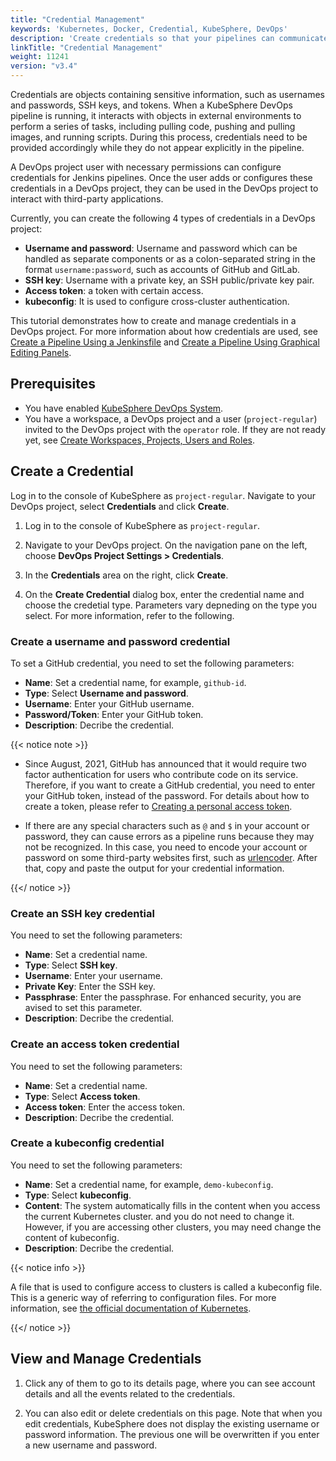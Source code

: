 ```yaml
---
title: "Credential Management"
keywords: 'Kubernetes, Docker, Credential, KubeSphere, DevOps'
description: 'Create credentials so that your pipelines can communicate with third-party applications or websites.'
linkTitle: "Credential Management"
weight: 11241
version: "v3.4"
---
```


Credentials are objects containing sensitive information, such as usernames and passwords, SSH keys, and tokens. When a KubeSphere DevOps pipeline is running, it interacts with objects in external environments to perform a series of tasks, including pulling code, pushing and pulling images, and running scripts. During this process, credentials need to be provided accordingly while they do not appear explicitly in the pipeline.

A DevOps project user with necessary permissions can configure credentials for Jenkins pipelines. Once the user adds or configures these credentials in a DevOps project, they can be used in the DevOps project to interact with third-party applications.

Currently, you can create the following 4 types of credentials in a DevOps project:

- **Username and password**: Username and password which can be handled as separate components or as a colon-separated string in the format `username:password`, such as accounts of GitHub and GitLab.
- **SSH key**: Username with a private key, an SSH public/private key pair.
- **Access token**: a token with certain access.
- **kubeconfig**: It is used to configure cross-cluster authentication.

This tutorial demonstrates how to create and manage credentials in a DevOps project. For more information about how credentials are used, see [Create a Pipeline Using a Jenkinsfile](../../../../devops-user-guide/how-to-use/pipelines/create-a-pipeline-using-jenkinsfile/) and [Create a Pipeline Using Graphical Editing Panels](../../../../devops-user-guide/how-to-use/pipelines/create-a-pipeline-using-graphical-editing-panel/).

## Prerequisites

- You have enabled [KubeSphere DevOps System](../../../../pluggable-components/devops/).
- You have a workspace, a DevOps project and a user (`project-regular`) invited to the DevOps project with the `operator` role. If they are not ready yet, see [Create Workspaces, Projects, Users and Roles](../../../../quick-start/create-workspace-and-project/).

## Create a Credential

Log in to the console of KubeSphere as `project-regular`. Navigate to your DevOps project, select **Credentials** and click **Create**.
1. Log in to the console of KubeSphere as `project-regular`.

2. Navigate to your DevOps project. On the navigation pane on the left, choose **DevOps Project Settings > Credentials**.

3. In the **Credentials** area on the right, click **Create**.

4. On the **Create Credential** dialog box, enter the credential name and choose the credetial type. Parameters vary depneding on the type you select. For more information, refer to the following.
### Create a username and password credential

To set a GitHub credential, you need to set the following parameters:

   - **Name**: Set a credential name, for example, `github-id`.
   - **Type**: Select **Username and password**.
   - **Username**: Enter your GitHub username.
   - **Password/Token**: Enter your GitHub token.
   - **Description**: Decribe the credential.

{{< notice note >}}

- Since August, 2021, GitHub has announced that it would require two factor authentication for users who contribute code on its service. Therefore, if you want to create a GitHub credential, you need to enter your GitHub token, instead of the password. For details about how to create a token, please refer to [Creating a personal access token](https://docs.github.com/en/authentication/keeping-your-account-and-data-secure/creating-a-personal-access-token).

- If there are any special characters such as `@` and `$` in your account or password, they can cause errors as a pipeline runs because they may not be recognized. In this case, you need to encode your account or password on some third-party websites first, such as [urlencoder](https://www.urlencoder.org/). After that, copy and paste the output for your credential information.

{{</ notice >}}
### Create an SSH key credential

You need to set the following parameters:

- **Name**: Set a credential name.
- **Type**: Select **SSH key**.
- **Username**: Enter your username.
- **Private Key**: Enter the SSH key.
- **Passphrase**: Enter the passphrase. For enhanced security, you are avised to set this parameter.
- **Description**: Decribe the credential.

### Create an access token credential

You need to set the following parameters:

- **Name**: Set a credential name.
- **Type**: Select **Access token**.
- **Access token**: Enter the access token.
- **Description**: Decribe the credential.

### Create a kubeconfig credential

You need to set the following parameters:

- **Name**: Set a credential name, for example, `demo-kubeconfig`.
- **Type**: Select **kubeconfig**.
- **Content**: The system automatically fills in the content when you access the current Kubernetes cluster. and you do not need to change it. However, if you are accessing other clusters, you may need change the content of kubeconfig.
- **Description**: Decribe the credential.

{{< notice info >}}

A file that is used to configure access to clusters is called a kubeconfig file. This is a generic way of referring to configuration files. For more information, see [the official documentation of Kubernetes](https://kubernetes.io/docs/concepts/configuration/organize-cluster-access-kubeconfig/).

{{</ notice >}}

## View and Manage Credentials

1. Click any of them to go to its details page, where you can see account details and all the events related to the credentials.

2. You can also edit or delete credentials on this page. Note that when you edit credentials, KubeSphere does not display the existing username or password information. The previous one will be overwritten if you enter a new username and password.